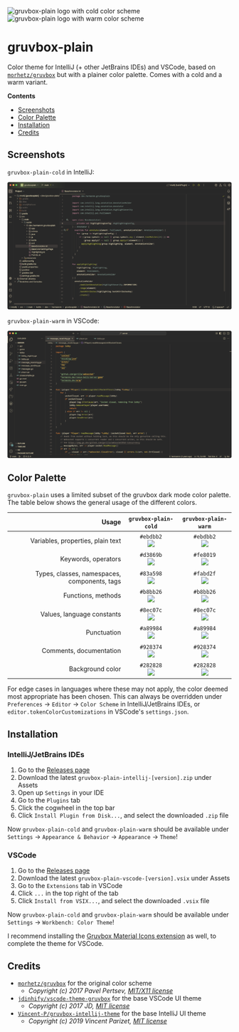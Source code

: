 <img alt="gruvbox-plain logo with cold color scheme" width="75" height="75" src="https://github.com/hermannm/gruvbox-plain/blob/assets/logos/gruvbox-plain-cold.png?raw=true" /><img alt="gruvbox-plain logo with warm color scheme" width="75" height="75" src="https://github.com/hermannm/gruvbox-plain/blob/assets/logos/gruvbox-plain-warm.png?raw=true" />

# gruvbox-plain

Color theme for IntelliJ (+ other JetBrains IDEs) and VSCode, based on
[`morhetz/gruvbox`](https://github.com/morhetz/gruvbox) but with a plainer color palette. Comes with
a cold and a warm variant.

**Contents**

- [Screenshots](#screenshots)
- [Color Palette](#color-palette)
- [Installation](#installation)
- [Credits](#credits)

## Screenshots

`gruvbox-plain-cold` in IntelliJ:

![Screenshot of gruvbox-plain-cold theme in IntelliJ](https://github.com/hermannm/gruvbox-plain/blob/assets/screenshots/gruvbox-plain-cold-intellij.png?raw=true)

`gruvbox-plain-warm` in VSCode:

![Screenshot of gruvbox-plain-warm theme in VSCode](https://github.com/hermannm/gruvbox-plain/blob/assets/screenshots/gruvbox-plain-warm-vscode.png?raw=true)

## Color Palette

`gruvbox-plain` uses a limited subset of the gruvbox dark mode color palette. The table below shows
the general usage of the different colors.

|                                        Usage |                                        `gruvbox-plain-cold`                                        |                                        `gruvbox-plain-warm`                                        |
|---------------------------------------------:|:--------------------------------------------------------------------------------------------------:|:--------------------------------------------------------------------------------------------------:|
|            Variables, properties, plain text | `#ebdbb2`<br>![](https://github.com/hermannm/gruvbox-plain/blob/assets/colors/ebdbb2.png?raw=true) | `#ebdbb2`<br>![](https://github.com/hermannm/gruvbox-plain/blob/assets/colors/ebdbb2.png?raw=true) |
|                          Keywords, operators | `#d3869b`<br>![](https://github.com/hermannm/gruvbox-plain/blob/assets/colors/d3869b.png?raw=true) | `#fe8019`<br>![](https://github.com/hermannm/gruvbox-plain/blob/assets/colors/fe8019.png?raw=true) |
| Types, classes, namespaces, components, tags | `#83a598`<br>![](https://github.com/hermannm/gruvbox-plain/blob/assets/colors/83a598.png?raw=true) | `#fabd2f`<br>![](https://github.com/hermannm/gruvbox-plain/blob/assets/colors/fabd2f.png?raw=true) |
|                           Functions, methods | `#b8bb26`<br>![](https://github.com/hermannm/gruvbox-plain/blob/assets/colors/b8bb26.png?raw=true) | `#b8bb26`<br>![](https://github.com/hermannm/gruvbox-plain/blob/assets/colors/b8bb26.png?raw=true) |
|                   Values, language constants | `#8ec07c`<br>![](https://github.com/hermannm/gruvbox-plain/blob/assets/colors/8ec07c.png?raw=true) | `#8ec07c`<br>![](https://github.com/hermannm/gruvbox-plain/blob/assets/colors/8ec07c.png?raw=true) |
|                                  Punctuation | `#a89984`<br>![](https://github.com/hermannm/gruvbox-plain/blob/assets/colors/a89984.png?raw=true) | `#a89984`<br>![](https://github.com/hermannm/gruvbox-plain/blob/assets/colors/a89984.png?raw=true) |
|                      Comments, documentation | `#928374`<br>![](https://github.com/hermannm/gruvbox-plain/blob/assets/colors/928374.png?raw=true) | `#928374`<br>![](https://github.com/hermannm/gruvbox-plain/blob/assets/colors/928374.png?raw=true) |
|                             Background color | `#282828`<br>![](https://github.com/hermannm/gruvbox-plain/blob/assets/colors/282828.png?raw=true) | `#282828`<br>![](https://github.com/hermannm/gruvbox-plain/blob/assets/colors/282828.png?raw=true) |

For edge cases in languages where these may not apply, the color deemed most appropriate has been
chosen. This can always be overridden under `Preferences` -> `Editor` -> `Color Scheme` in
IntelliJ/JetBrains IDEs, or `editor.tokenColorCustomizations` in VSCode's `settings.json`.

## Installation

### IntelliJ/JetBrains IDEs

1. Go to the [Releases page](https://github.com/hermannm/gruvbox-plain/releases)
2. Download the latest `gruvbox-plain-intellij-[version].zip` under Assets
3. Open up `Settings` in your IDE
4. Go to the `Plugins` tab
5. Click the cogwheel in the top bar
6. Click `Install Plugin from Disk...`, and select the downloaded `.zip` file

Now `gruvbox-plain-cold` and `gruvbox-plain-warm` should be available under `Settings` ->
`Appearance & Behavior` -> `Appearance` -> `Theme`!

### VSCode

1. Go to the [Releases page](https://github.com/hermannm/gruvbox-plain/releases)
2. Download the latest `gruvbox-plain-vscode-[version].vsix` under Assets
3. Go to the `Extensions` tab in VSCode
4. Click `...` in the top right of the tab
5. Click `Install from VSIX...`, and select the downloaded `.vsix` file

Now `gruvbox-plain-cold` and `gruvbox-plain-warm` should be available under `Settings` ->
`Workbench: Color Theme`!

I recommend installing the
[Gruvbox Material Icons extension](https://marketplace.visualstudio.com/items?itemName=navernoedenis.gruvbox-material-icons)
as well, to complete the theme for VSCode.

## Credits

- [`morhetz/gruvbox`](https://github.com/morhetz/gruvbox) for the original color scheme
    - _Copyright (c) 2017 Pavel Pertsev,
      [MIT/X11 license](https://github.com/morhetz/gruvbox#license)_
- [`jdinhify/vscode-theme-gruvbox`](https://github.com/jdinhify/vscode-theme-gruvbox) for the base
  VSCode UI theme
    - _Copyright (c) 2017 JD,
      [MIT license](https://github.com/jdinhify/vscode-theme-gruvbox/blob/main/LICENSE)_
- [`Vincent-P/gruvbox-intellij-theme`](https://github.com/Vincent-P/gruvbox-intellij-theme) for the
  base IntelliJ UI theme
    - _Copyright (c) 2019 Vincent Parizet,
      [MIT license](https://github.com/Vincent-P/gruvbox-intellij-theme/blob/master/LICENSE)_
